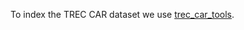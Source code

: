 To index the TREC CAR dataset we use [trec_car_tools](https://github.com/TREMA-UNH/trec-car-tools). 